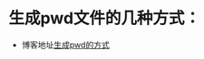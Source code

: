 # 生成pwd文件的几种方式：

* 博客地址[生成pwd的方式](https://blog.csdn.net/shangzhiliang_2008/article/details/49361037)
